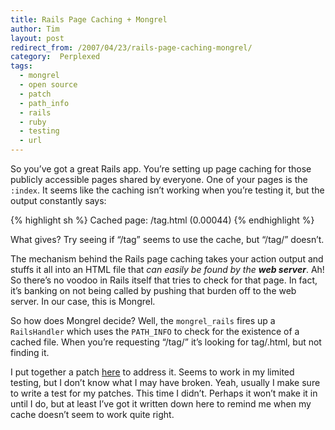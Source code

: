 ```yaml
---
title: Rails Page Caching + Mongrel
author: Tim
layout: post
redirect_from: /2007/04/23/rails-page-caching-mongrel/
category:  Perplexed
tags:
  - mongrel
  - open source
  - patch
  - path_info
  - rails
  - ruby
  - testing
  - url
---
```

So you&#8217;ve got a great Rails app. You&#8217;re setting up page caching for those publicly accessible pages shared by everyone. One of your pages is the `:index`. It seems like the caching isn&#8217;t working when you&#8217;re testing it, but the output constantly says:

{% highlight sh %}
Cached page: /tag.html (0.00044)
{% endhighlight %}

What gives? Try seeing if &#8220;/tag&#8221; seems to use the cache, but &#8220;/tag/&#8221; doesn&#8217;t.

The mechanism behind the Rails page caching takes your action output and stuffs it all into an HTML file that *can easily be found by the **web server***. Ah! So there&#8217;s no voodoo in Rails itself that tries to check for that page. In fact, it&#8217;s banking on not being called by pushing that burden off to the web server. In our case, this is Mongrel.

So how does Mongrel decide? Well, the `mongrel_rails` fires up a `RailsHandler` which uses the `PATH_INFO` to check for the existence of a cached file. When you&#8217;re requesting &#8220;/tag/&#8221; it&#8217;s looking for tag/.html, but not finding it.

I put together a patch [here][1] to address it. Seems to work in my limited testing, but I don&#8217;t know what I may have broken. Yeah, usually I make sure to write a test for my patches. This time I didn&#8217;t. Perhaps it won&#8217;t make it in until I do, but at least I&#8217;ve got it written down here to remind me when my cache doesn&#8217;t seem to work quite right.

 [1]: http://rubyforge.org/tracker/index.php?func=detail&aid=10330&group_id=1306&atid=5147
